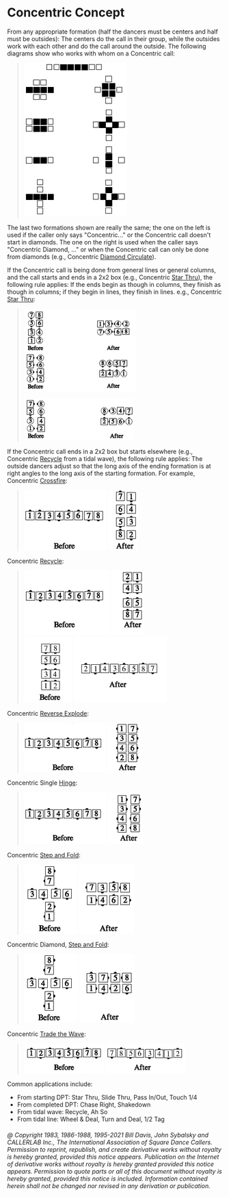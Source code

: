 
# Concentric Concept

From any appropriate formation (half the dancers must
be centers and half must be outsides): The centers do the
call in their group, while the outsides work with each
other and do the call around the outside. The following
diagrams show who works with whom on a Concentric
call:

> 
> ![alt](concentric_1.png)
> 

The last two formations shown are really the same; the
one on the left is used if the caller only says
"Concentric..." or the Concentric call doesn't start in
diamonds. The one on the right is used when the caller
says "Concentric Diamond, ..." or when the Concentric
call can only be done from diamonds (e.g., Concentric 
[Diamond Circulate](../plus/diamond_circulate.md)).

If the Concentric call is being done from general lines or
general columns, and the call starts and ends in a 2x2
box (e.g., Concentric [Star Thru](../b1/star_thru.md)), the following rule
applies: If the ends begin as though in columns, they
finish as though in columns; if they begin in lines, they
finish in lines.
e.g., Concentric [Star Thru](../b1/star_thru.md):

> 
> ![alt](concentric_2.png)
> 
> ![alt](concentric_3.png)
>

If the Concentric call ends in a 2x2 box but starts
elsewhere (e.g., Concentric [Recycle](../ms/recycle.md) from a tidal wave), the
following rule applies: The outside dancers adjust so that
the long axis of the ending formation is at right angles to
the long axis of the starting formation. For example,
Concentric [Crossfire](../plus/crossfire.md):

> 
> ![alt](concentric_4a.png)
> ![alt](concentric_4b.png)
> 

Concentric [Recycle](../ms/recycle.md):

> 
> ![alt](concentric_5a.png)
> ![alt](concentric_5b.png)  
> ![alt](concentric_5c.png)
> ![alt](concentric_5d.png)
> 

Concentric [Reverse Explode](reverse_explode.md):

> 
> ![alt](concentric_6a.png)
> ![alt](concentric_6b.png)
> 

Concentric Single [Hinge](../ms/hinge.md):

> 
> ![alt](concentric_7a.png)
> ![alt](concentric_7b.png)
> 

Concentric [Step and Fold](step_and_fold.md):

> 
> ![alt](concentric_8a.png)
> ![alt](concentric_8b.png)
> 

Concentric Diamond, [ Step and Fold](step_and_fold.md):

> 
> ![alt](concentric_9a.png)
> ![alt](concentric_9b.png)
> 

Concentric [Trade the Wave](../plus/trade_the_wave.md):

> 
> ![alt](concentric_10a.png)
> ![alt](concentric_10b.png)
> 

Common applications include:
- From starting DPT: Star Thru, Slide Thru, Pass In/Out, Touch 1/4
- From completed DPT: Chase Right, Shakedown
- From tidal wave: Recycle, Ah So
- From tidal line: Wheel & Deal, Turn and Deal, 1/2 Tag

###### @ Copyright 1983, 1986-1988, 1995-2021 Bill Davis, John Sybalsky and CALLERLAB Inc., The International Association of Square Dance Callers. Permission to reprint, republish, and create derivative works without royalty is hereby granted, provided this notice appears. Publication on the Internet of derivative works without royalty is hereby granted provided this notice appears. Permission to quote parts or all of this document without royalty is hereby granted, provided this notice is included. Information contained herein shall not be changed nor revised in any derivation or publication.
